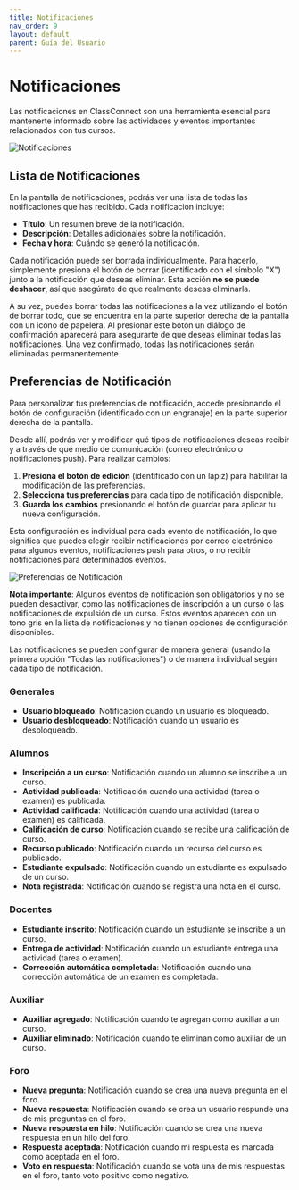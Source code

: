 ```yaml
---
title: Notificaciones
nav_order: 9
layout: default
parent: Guía del Usuario
---
```


# Notificaciones

Las notificaciones en ClassConnect son una herramienta esencial para mantenerte informado sobre las actividades y eventos importantes relacionados con tus cursos.

![Notificaciones]({{site.baseurl}}/assets/users/notifications/list.png)

## Lista de Notificaciones

En la pantalla de notificaciones, podrás ver una lista de todas las notificaciones que has recibido. Cada notificación incluye:

- **Título**: Un resumen breve de la notificación.
- **Descripción**: Detalles adicionales sobre la notificación.
- **Fecha y hora**: Cuándo se generó la notificación.

Cada notificación puede ser borrada individualmente. Para hacerlo, simplemente presiona el botón de borrar (identificado con el símbolo "X") junto a la notificación que deseas eliminar. Esta acción **no se puede deshacer**, así que asegúrate de que realmente deseas eliminarla.

A su vez, puedes borrar todas las notificaciones a la vez utilizando el botón de borrar todo, que se encuentra en la parte superior derecha de la pantalla con un icono de papelera. Al presionar este botón un diálogo de confirmación aparecerá para asegurarte de que deseas eliminar todas las notificaciones. Una vez confirmado, todas las notificaciones serán eliminadas permanentemente.

## Preferencias de Notificación

Para personalizar tus preferencias de notificación, accede presionando el botón de configuración (identificado con un engranaje) en la parte superior derecha de la pantalla.

Desde allí, podrás ver y modificar qué tipos de notificaciones deseas recibir y a través de qué medio de comunicación (correo electrónico o notificaciones push). Para realizar cambios:

1. **Presiona el botón de edición** (identificado con un lápiz) para habilitar la modificación de las preferencias.
2. **Selecciona tus preferencias** para cada tipo de notificación disponible.
3. **Guarda los cambios** presionando el botón de guardar para aplicar tu nueva configuración.

Esta configuración es individual para cada evento de notificación, lo que significa que puedes elegir recibir notificaciones por correo electrónico para algunos eventos, notificaciones push para otros, o no recibir notificaciones para determinados eventos.

![Preferencias de Notificación]({{site.baseurl}}/assets/users/notifications/preferences.png)

**Nota importante**: Algunos eventos de notificación son obligatorios y no se pueden desactivar, como las notificaciones de inscripción a un curso o las notificaciones de expulsión de un curso. Estos eventos aparecen con un tono gris en la lista de notificaciones y no tienen opciones de configuración disponibles.

Las notificaciones se pueden configurar de manera general (usando la primera opción "Todas las notificaciones") o de manera individual según cada tipo de notificación.

### Generales

- **Usuario bloqueado**: Notificación cuando un usuario es bloqueado.
- **Usuario desbloqueado**: Notificación cuando un usuario es desbloqueado.

### Alumnos

- **Inscripción a un curso**: Notificación cuando un alumno se inscribe a un curso.
- **Actividad publicada**: Notificación cuando una actividad (tarea o examen) es publicada.
- **Actividad calificada**: Notificación cuando una actividad (tarea o examen) es calificada.
- **Calificación de curso**: Notificación cuando se recibe una calificación de curso.
- **Recurso publicado**: Notificación cuando un recurso del curso es publicado.
- **Estudiante expulsado**: Notificación cuando un estudiante es expulsado de un curso.
- **Nota registrada**: Notificación cuando se registra una nota en el curso.

### Docentes

- **Estudiante inscrito**: Notificación cuando un estudiante se inscribe a un curso.
- **Entrega de actividad**: Notificación cuando un estudiante entrega una actividad (tarea o examen).
- **Corrección automática completada**: Notificación cuando una corrección automática de un examen es completada.

### Auxiliar

- **Auxiliar agregado**: Notificación cuando te agregan como auxiliar a un curso.
- **Auxiliar eliminado**: Notificación cuando te eliminan como auxiliar de un curso.

### Foro

- **Nueva pregunta**: Notificación cuando se crea una nueva pregunta en el foro.
- **Nueva respuesta**: Notificación cuando se crea un usuario respunde una de mis preguntas en el foro.
- **Nueva respuesta en hilo**: Notificación cuando se crea una nueva respuesta en un hilo del foro.
- **Respuesta aceptada**: Notificación cuando mi respuesta es marcada como aceptada en el foro.
- **Voto en respuesta**: Notificación cuando se vota una de mis respuestas en el foro, tanto voto positivo como negativo.
